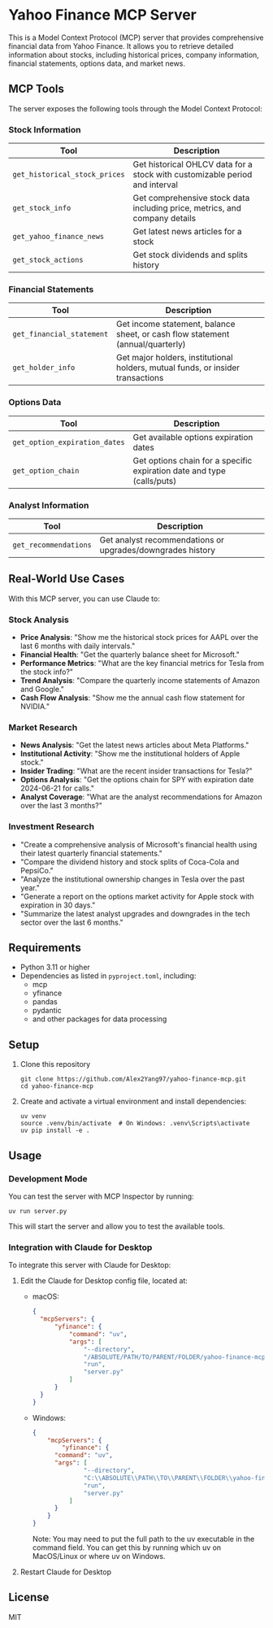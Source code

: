 # Yahoo Finance MCP Server

This is a Model Context Protocol (MCP) server that provides comprehensive financial data from Yahoo Finance. It allows you to retrieve detailed information about stocks, including historical prices, company information, financial statements, options data, and market news.

## MCP Tools

The server exposes the following tools through the Model Context Protocol:

### Stock Information

| Tool | Description |
|------|-------------|
| `get_historical_stock_prices` | Get historical OHLCV data for a stock with customizable period and interval |
| `get_stock_info` | Get comprehensive stock data including price, metrics, and company details |
| `get_yahoo_finance_news` | Get latest news articles for a stock |
| `get_stock_actions` | Get stock dividends and splits history |

### Financial Statements

| Tool | Description |
|------|-------------|
| `get_financial_statement` | Get income statement, balance sheet, or cash flow statement (annual/quarterly) |
| `get_holder_info` | Get major holders, institutional holders, mutual funds, or insider transactions |

### Options Data

| Tool | Description |
|------|-------------|
| `get_option_expiration_dates` | Get available options expiration dates |
| `get_option_chain` | Get options chain for a specific expiration date and type (calls/puts) |

### Analyst Information

| Tool | Description |
|------|-------------|
| `get_recommendations` | Get analyst recommendations or upgrades/downgrades history |


## Real-World Use Cases

With this MCP server, you can use Claude to:

### Stock Analysis

- **Price Analysis**: "Show me the historical stock prices for AAPL over the last 6 months with daily intervals."
- **Financial Health**: "Get the quarterly balance sheet for Microsoft."
- **Performance Metrics**: "What are the key financial metrics for Tesla from the stock info?"
- **Trend Analysis**: "Compare the quarterly income statements of Amazon and Google."
- **Cash Flow Analysis**: "Show me the annual cash flow statement for NVIDIA."

### Market Research

- **News Analysis**: "Get the latest news articles about Meta Platforms."
- **Institutional Activity**: "Show me the institutional holders of Apple stock."
- **Insider Trading**: "What are the recent insider transactions for Tesla?"
- **Options Analysis**: "Get the options chain for SPY with expiration date 2024-06-21 for calls."
- **Analyst Coverage**: "What are the analyst recommendations for Amazon over the last 3 months?"

### Investment Research

- "Create a comprehensive analysis of Microsoft's financial health using their latest quarterly financial statements."
- "Compare the dividend history and stock splits of Coca-Cola and PepsiCo."
- "Analyze the institutional ownership changes in Tesla over the past year."
- "Generate a report on the options market activity for Apple stock with expiration in 30 days."
- "Summarize the latest analyst upgrades and downgrades in the tech sector over the last 6 months."

## Requirements

- Python 3.11 or higher
- Dependencies as listed in `pyproject.toml`, including:
  - mcp
  - yfinance
  - pandas
  - pydantic
  - and other packages for data processing

## Setup

1. Clone this repository
   ```
   git clone https://github.com/Alex2Yang97/yahoo-finance-mcp.git
   cd yahoo-finance-mcp
   ```
2. Create and activate a virtual environment and install dependencies:
   ```
   uv venv
   source .venv/bin/activate  # On Windows: .venv\Scripts\activate
   uv pip install -e .
   ```


## Usage

### Development Mode

You can test the server with MCP Inspector by running:

```
uv run server.py
```

This will start the server and allow you to test the available tools.

### Integration with Claude for Desktop

To integrate this server with Claude for Desktop:

1. Edit the Claude for Desktop config file, located at:
   - macOS: 
      ```json
      {
        "mcpServers": {
            "yfinance": {
                "command": "uv",
                "args": [
                    "--directory",
                    "/ABSOLUTE/PATH/TO/PARENT/FOLDER/yahoo-finance-mcp",
                    "run",
                    "server.py"
                ]
            }
        }
      }
      ```
   - Windows:
      ```json
      {
          "mcpServers": {
              "yfinance": {
            "command": "uv",
            "args": [
                    "--directory",
                    "C:\\ABSOLUTE\\PATH\\TO\\PARENT\\FOLDER\\yahoo-finance-mcp",
                    "run",
                    "server.py"
                ]
            }
          }
      }
      ```

      Note: You may need to put the full path to the uv executable in the command field. You can get this by running which uv on MacOS/Linux or where uv on Windows.

3. Restart Claude for Desktop

## License

MIT
